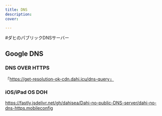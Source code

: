 ```yaml
---
title: DNS
description: 
cover: 

---
```

#ダヒのパブリックDNSサーバー
## Google DNS
### DNS OVER HTTPS
「https://get-resolution-ok-cdn.dahi.icu/dns-query」

### iOS/iPad OS DOH
https://fastly.jsdelivr.net/gh/dahisea/Dahi-no-public-DNS-server/dahi-no-dns-https.mobileconfig